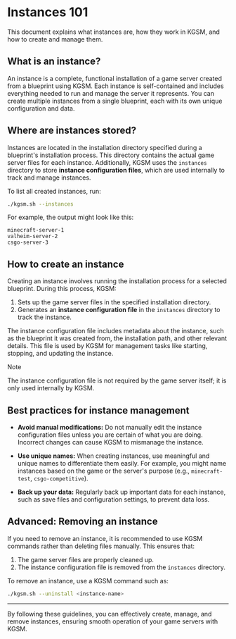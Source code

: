 # Instances 101

This document explains what instances are, how they work in KGSM, and how to create and manage them.

## What is an instance?

An instance is a complete, functional installation of a game server created from a blueprint using KGSM. Each instance is self-contained and includes everything needed to run and manage the server it represents. You can create multiple instances from a single blueprint, each with its own unique configuration and data.

## Where are instances stored?

Instances are located in the installation directory specified during a blueprint's installation process. This directory contains the actual game server files for each instance. Additionally, KGSM uses the `instances` directory to store **instance configuration files**, which are used internally to track and manage instances.

To list all created instances, run:

```sh
./kgsm.sh --instances
```

For example, the output might look like this:

```
minecraft-server-1
valheim-server-2
csgo-server-3
```

## How to create an instance

Creating an instance involves running the installation process for a selected blueprint. During this process, KGSM:

1. Sets up the game server files in the specified installation directory.
2. Generates an **instance configuration file** in the `instances` directory to track the instance.

The instance configuration file includes metadata about the instance, such as the blueprint it was created from, the installation path, and other relevant details. This file is used by KGSM for management tasks like starting, stopping, and updating the instance.

> [!NOTE]
> The instance configuration file is not required by the game server itself; it is only used internally by KGSM.

## Best practices for instance management

- **Avoid manual modifications:** Do not manually edit the instance configuration files unless you are certain of what you are doing. Incorrect changes can cause KGSM to mismanage the instance.

- **Use unique names:** When creating instances, use meaningful and unique names to differentiate them easily. For example, you might name instances based on the game or the server's purpose (e.g., `minecraft-test`, `csgo-competitive`).

- **Back up your data:** Regularly back up important data for each instance, such as save files and configuration settings, to prevent data loss.

## Advanced: Removing an instance

If you need to remove an instance, it is recommended to use KGSM commands rather than deleting files manually. This ensures that:

1. The game server files are properly cleaned up.
2. The instance configuration file is removed from the `instances` directory.

To remove an instance, use a KGSM command such as:

```sh
./kgsm.sh --uninstall <instance-name>
```

---

By following these guidelines, you can effectively create, manage, and remove instances, ensuring smooth operation of your game servers with KGSM.


